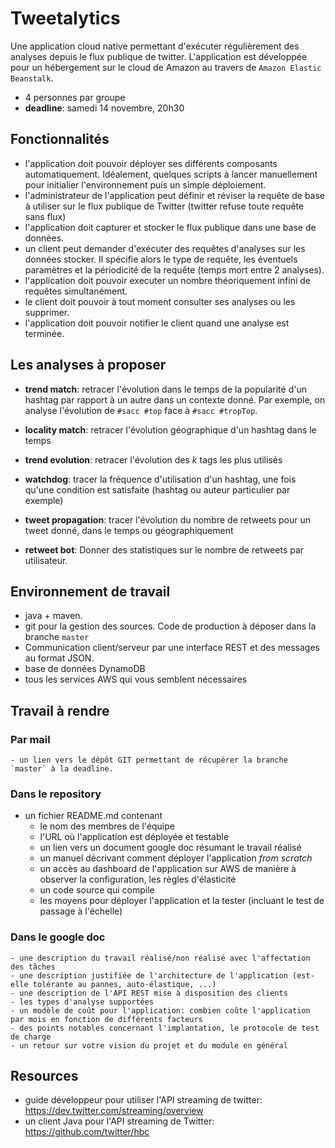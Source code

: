 # Tweetalytics

Une application cloud native permettant d'exécuter régulièrement des analyses depuis le flux publique de twitter.
L'application est développée pour un hébergement sur le cloud de Amazon au travers de `Amazon Elastic Beanstalk`. 

- 4 personnes par groupe
- **deadline**: samedi 14 novembre, 20h30

## Fonctionnalités

- l'application doit pouvoir déployer ses différents composants automatiquement. Idéalement, quelques scripts à lancer manuellement pour initialier l'environnement puis un simple déploiement.
- l'administrateur de l'application peut définir et réviser la requête de base à utiliser sur le flux publique de Twitter (twitter refuse toute requête sans flux)
- l'application doit capturer et stocker le flux publique dans une base de données.
- un client peut demander d'exécuter des requêtes d'analyses sur les données stocker. Il spécifie alors le type de requête, les éventuels paramètres et la périodicité de la requête (temps mort entre 2 analyses).
- l'application doit pouvoir executer un nombre théoriquement infini de requêtes simultanément.
- le client doit pouvoir à tout moment consulter ses analyses ou les supprimer.
- l'application doit pouvoir notifier le client quand une analyse est terminée.

## Les analyses à proposer
 
 - **trend match**: retracer l'évolution dans le temps de la popularité d'un hashtag par rapport à un autre dans un contexte donné. Par exemple, on analyse l'évolution de `#sacc #top` face à `#sacc #tropTop`.

 - **locality match**: retracer l'évolution géographique d'un hashtag dans le temps

 - **trend evolution**: retracer l'évolution des _k_ tags les plus utilisés

 - **watchdog**: tracer la fréquence d'utilisation d'un hashtag, une fois qu'une condition est satisfaite (hashtag ou auteur particulier par exemple)

 - **tweet propagation**: tracer l'évolution du nombre de retweets pour un tweet donné, dans le temps ou géographiquement

 - **retweet bot**: Donner des statistiques sur le nombre de retweets par utilisateur.


## Environnement de travail

- java + maven.
- git pour la gestion des sources. Code de production à déposer dans la branche `master`
- Communication client/serveur par une interface REST et des messages au format JSON.
- base de données DynamoDB
- tous les services AWS qui vous semblent nécessaires

## Travail à rendre

### Par mail
 	
 	- un lien vers le dépôt GIT permettant de récupérer la branche `master` à la deadline.

### Dans le repository
	
 - un fichier README.md contenant
   - le nom des membres de l'équipe
   - l'URL où l'application est déployée et testable
 	- un lien vers un document google doc résumant le travail réalisé
 	- un manuel décrivant comment déployer l'application _from scratch_
 	- un accès au dashboard de l'application sur AWS de manière à observer la configuration, les règles d'élasticité
 	- un code source qui compile
 	- les moyens pour déployer l'application et la tester (incluant le test de passage à l'échelle) 		
 		

### Dans le google doc
	- une description du travail réalisé/non réalisé avec l'affectation des tâches
	- une description justifiée de l'architecture de l'application (est-elle tolérante au pannes, auto-élastique, ...)
	- une description de l'API REST mise à disposition des clients
	- les types d'analyse supportées
	- un modèle de coût pour l'application: combien coûte l'application par mois en fonction de différents facteurs
	- des points notables concernant l'implantation, le protocole de test de charge		  		  
	- un retour sur votre vision du projet et du module en général

## Resources

- guide développeur pour utiliser l'API streaming de twitter: https://dev.twitter.com/streaming/overview
- un client Java pour l'API streaming de Twitter: https://github.com/twitter/hbc
